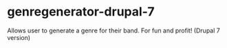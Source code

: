 genregenerator-drupal-7
=======================

Allows user to generate a genre for their band. For fun and profit! (Drupal 7 version)
